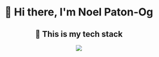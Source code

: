 <h1 align="center">👋 Hi there, I'm Noel Paton-Og</h1>
<h2 align="center">🚀 This is my tech stack</h2>

<p align="center">
  <a href="https://skillicons.dev">
    <img src="https://skillicons.dev/icons?i=html,css,js,react,nodejs" />
  </a>
</p>
